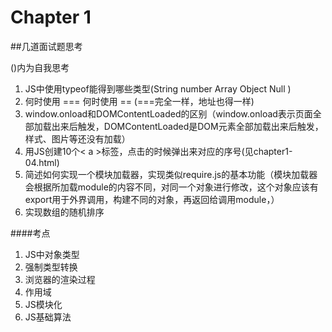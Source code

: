 # Chapter 1

##几道面试题思考

()内为自我思考
1. JS中使用typeof能得到哪些类型(String number Array Object Null )
2. 何时使用 === 何时使用 == (===完全一样，地址也得一样)
3. window.onload和DOMContentLoaded的区别（window.onload表示页面全部加载出来后触发，DOMContentLoaded是DOM元素全部加载出来后触发，样式、图片等还没有加载）
4. 用JS创建10个< a >标签，点击的时候弹出来对应的序号(见chapter1-04.html)
5. 简述如何实现一个模块加载器，实现类似require.js的基本功能（模块加载器会根据所加载module的内容不同，对同一个对象进行修改，这个对象应该有export用于外界调用，构建不同的对象，再返回给调用module，）
6. 实现数组的随机排序

####考点

1. JS中对象类型
2. 强制类型转换
3. 浏览器的渲染过程
4. 作用域
5. JS模块化
6. JS基础算法
